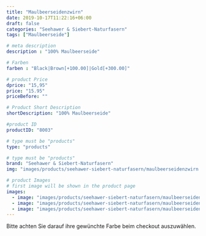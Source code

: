 ```yaml
---
title: "Maulbeerseidenzwirn"
date: 2019-10-17T11:22:16+06:00
draft: false
categories: "Seehawer & Siebert-Naturfasern"
tags: ["Maulbeerseide"]

# meta description
description : "100% Maulbeerseide"

# Farben
farben : "Black|Brown[+100.00]|Gold[+300.00]"

# product Price
dprice: "15,95"
price: "15.95"
priceBefore: ""

# Product Short Description
shortDescription: "100% Maulbeerseide"

#product ID
productID: "8003"

# type must be "products"
type: "products"

# type must be "products"
brand: "Seehawer & Siebert-Naturfasern"
img: "images/products/seehawer-siebert-naturfasern/maulbeerseidenzwirn.jpg"   

# product Images
# first image will be shown in the product page
images:
  - image: "images/products/seehawer-siebert-naturfasern/maulbeerseidenzwirn.jpg"
  - image: "images/products/seehawer-siebert-naturfasern/maulbeerseidenzwirn.jpg"
  - image: "images/products/seehawer-siebert-naturfasern/maulbeerseidenzwirn.jpg"
---
```


Bitte achten Sie darauf ihre gewünchte Farbe beim checkout auszuwählen.
